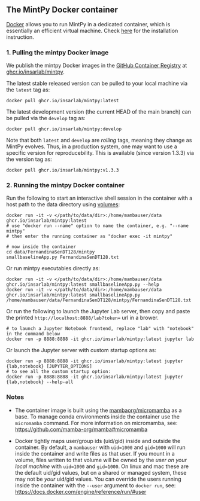 ## The MintPy Docker container ##

[Docker](https://docs.docker.com/get-started/) allows you to run MintPy in a dedicated container, which is essentially an efficient virtual machine. Check [here](https://docs.docker.com/install/) for the installation instruction.

### 1. Pulling the mintpy Docker image ###

We publish the mintpy Docker images in the [GitHub Container Registry](https://docs.github.com/en/packages/working-with-a-github-packages-registry/working-with-the-container-registry) at [ghcr.io/insarlab/mintpy](https://github.com/insarlab/MintPy/pkgs/container/mintpy). 

The latest stable released version can be pulled to your local machine via the `latest` tag as:

```shell
docker pull ghcr.io/insarlab/mintpy:latest
```

The latest development version (the current HEAD of the main branch) can be pulled via the `develop` tag as:

```shell
docker pull ghcr.io/insarlab/mintpy:develop
```

Note that both `latest` and `develop` are *rolling* tags, meaning they change as MintPy evolves. Thus, in a production system, one may want to use a specific version for reproducebility. This is available (since version 1.3.3) via the version tag as:

```shell
docker pull ghcr.io/insarlab/mintpy:v1.3.3
```

### 2. Running the mintpy Docker container ###

Run the following to start an interactive shell session in the container with a host path to the data directory using [volumes](https://docs.docker.com/storage/volumes/):

```shell
docker run -it -v </path/to/data/dir>:/home/mambauser/data ghcr.io/insarlab/mintpy:latest
# use "docker run --name" option to name the container, e.g. "--name mintpy"
# then enter the running container as "docker exec -it mintpy"

# now inside the container
cd data/FernandinaSenDT128/mintpy
smallbaselineApp.py FernandinaSenDT128.txt
```

Or run mintpy executables directly as:

```shell
docker run -it -v </path/to/data/dir>:/home/mambauser/data ghcr.io/insarlab/mintpy:latest smallbaselineApp.py --help
docker run -it -v </path/to/data/dir>:/home/mambauser/data ghcr.io/insarlab/mintpy:latest smallbaselineApp.py /home/mambauser/data/FernandinaSenDT128/mintpy/FernandinaSenDT128.txt
```

Or run the following to launch the Jupyter Lab server, then copy and paste the printed `http://localhost:8888/lab?token=` url in a brower.

```shell
# to launch a Jupyter Notebook frontend, replace "lab" with "notebook" in the command below
docker run -p 8888:8888 -it ghcr.io/insarlab/mintpy:latest jupyter lab
```

Or launch the Jupyter server with custom startup options as:

```shell
docker run -p 8888:8888 -it ghcr.io/insarlab/mintpy:latest jupyter {lab,notebook} [JUPYTER_OPTIONS]
# to see all the custom startup option:
docker run -p 8888:8888 -it ghcr.io/insarlab/mintpy:latest jupyter {lab,notebook} --help-all
```

### Notes ###

+ The container image is built using the [mambaorg/micromamba](https://hub.docker.com/r/mambaorg/micromamba) as a base. To manage conda environments inside the container use the `micromamba` command. For more information on micromamba, see: https://github.com/mamba-org/mamba#micromamba

+ Docker tightly maps user/group ids (uid/gid) inside and outside the container. By default, a `mambauser` with `uid=1000` and `gid=1000` will run inside the container and write files as that user. If you mount in a volume, files written to that volume will be owned by the *user on your local machine* with `uid=1000` and `gid=1000`. On linux and mac these are the default uid/gid values, but on a shared or managed system, these may not be *your* uid/gid values. You can override the users running inside the container with the `--user` argument to `docker run`, see: https://docs.docker.com/engine/reference/run/#user
